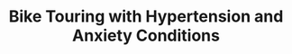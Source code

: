 ---
layout: community
category: community
title: "Bike Touring with Hypertension and Anxiety Conditions"
description: "Anyone tour with hypertension and anxiety conditions? One of the drivers of general anxiety is underestimating your ability to cope when things go wrong and avoiding risky situations for fear of not coping. When going on a cycle trip things inevitably don't go entirely to plan but then some how you manage to cope which increases your belief in your ability to cope."
isTopLevel: false
isSingleLevel: false
isArticle: false
datePublished: 2022-06-24 07:16:00 +0300
dateModified: 2022-06-24 07:16:00 +0300
published: false
---